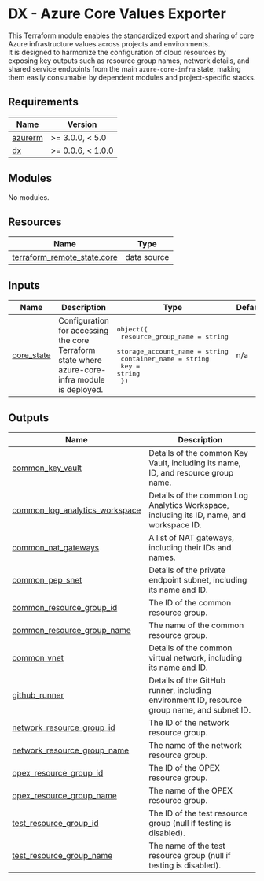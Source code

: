 # DX - Azure Core Values Exporter

This Terraform module enables the standardized export and sharing of core Azure infrastructure values across projects and environments.  
It is designed to harmonize the configuration of cloud resources by exposing key outputs such as resource group names, network details, and shared service endpoints from the main `azure-core-infra` state, making them easily consumable by dependent modules and project-specific stacks.

<!-- BEGIN_TF_DOCS -->
## Requirements

| Name | Version |
|------|---------|
| <a name="requirement_azurerm"></a> [azurerm](#requirement\_azurerm) | >= 3.0.0, < 5.0 |
| <a name="requirement_dx"></a> [dx](#requirement\_dx) | >= 0.0.6, < 1.0.0 |

## Modules

No modules.

## Resources

| Name | Type |
|------|------|
| [terraform_remote_state.core](https://registry.terraform.io/providers/hashicorp/terraform/latest/docs/data-sources/remote_state) | data source |

## Inputs

| Name | Description | Type | Default | Required |
|------|-------------|------|---------|:--------:|
| <a name="input_core_state"></a> [core\_state](#input\_core\_state) | Configuration for accessing the core Terraform state where azure-core-infra module is deployed. | <pre>object({<br/>    resource_group_name  = string<br/>    storage_account_name = string<br/>    container_name       = string<br/>    key                  = string<br/>  })</pre> | n/a | yes |

## Outputs

| Name | Description |
|------|-------------|
| <a name="output_common_key_vault"></a> [common\_key\_vault](#output\_common\_key\_vault) | Details of the common Key Vault, including its name, ID, and resource group name. |
| <a name="output_common_log_analytics_workspace"></a> [common\_log\_analytics\_workspace](#output\_common\_log\_analytics\_workspace) | Details of the common Log Analytics Workspace, including its ID, name, and workspace ID. |
| <a name="output_common_nat_gateways"></a> [common\_nat\_gateways](#output\_common\_nat\_gateways) | A list of NAT gateways, including their IDs and names. |
| <a name="output_common_pep_snet"></a> [common\_pep\_snet](#output\_common\_pep\_snet) | Details of the private endpoint subnet, including its name and ID. |
| <a name="output_common_resource_group_id"></a> [common\_resource\_group\_id](#output\_common\_resource\_group\_id) | The ID of the common resource group. |
| <a name="output_common_resource_group_name"></a> [common\_resource\_group\_name](#output\_common\_resource\_group\_name) | The name of the common resource group. |
| <a name="output_common_vnet"></a> [common\_vnet](#output\_common\_vnet) | Details of the common virtual network, including its name and ID. |
| <a name="output_github_runner"></a> [github\_runner](#output\_github\_runner) | Details of the GitHub runner, including environment ID, resource group name, and subnet ID. |
| <a name="output_network_resource_group_id"></a> [network\_resource\_group\_id](#output\_network\_resource\_group\_id) | The ID of the network resource group. |
| <a name="output_network_resource_group_name"></a> [network\_resource\_group\_name](#output\_network\_resource\_group\_name) | The name of the network resource group. |
| <a name="output_opex_resource_group_id"></a> [opex\_resource\_group\_id](#output\_opex\_resource\_group\_id) | The ID of the OPEX resource group. |
| <a name="output_opex_resource_group_name"></a> [opex\_resource\_group\_name](#output\_opex\_resource\_group\_name) | The name of the OPEX resource group. |
| <a name="output_test_resource_group_id"></a> [test\_resource\_group\_id](#output\_test\_resource\_group\_id) | The ID of the test resource group (null if testing is disabled). |
| <a name="output_test_resource_group_name"></a> [test\_resource\_group\_name](#output\_test\_resource\_group\_name) | The name of the test resource group (null if testing is disabled). |
<!-- END_TF_DOCS -->
